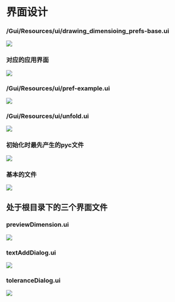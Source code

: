 # 界面设计

### /Gui/Resources/ui/drawing_dimensioing_prefs-base.ui
![](images/56fd8eae.png)
### 对应的应用界面
![](images/8e0a13a7.png)

### /Gui/Resources/ui/pref-example.ui
![](images/b532f503.png)

### /Gui/Resources/ui/unfold.ui
![](images/4c6f9844.png)

### 初始化时最先产生的pyc文件
![](images/8fb63bd1.png)

### 基本的文件
![](images/63040413.png)

## 处于根目录下的三个界面文件

### previewDimension.ui
![](images/0e6a5302.png)

### textAddDialog.ui
![](images/cbf3665b.png)

### toleranceDialog.ui
![](images/ba3158af.png)